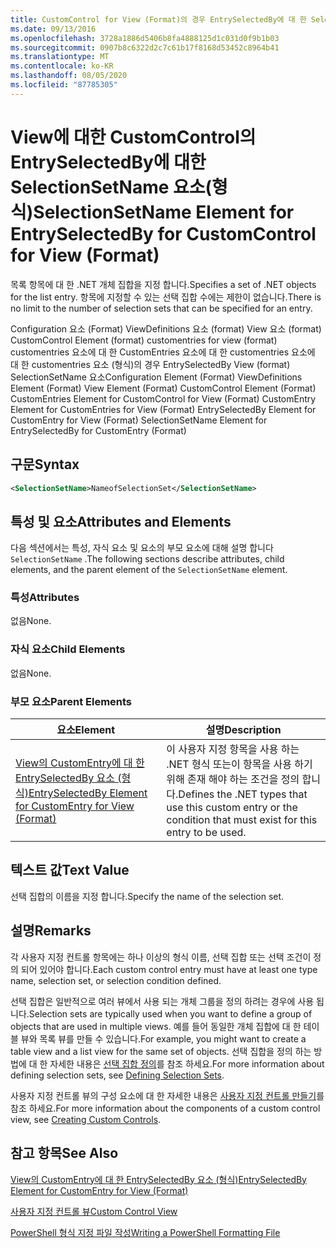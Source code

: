```yaml
---
title: CustomControl for View (Format)의 경우 EntrySelectedBy에 대 한 SelectionSetName 요소 | Microsoft Docs
ms.date: 09/13/2016
ms.openlocfilehash: 3728a1886d5406b8fa4888125d1c031d0f9b1b03
ms.sourcegitcommit: 0907b8c6322d2c7c61b17f8168d53452c8964b41
ms.translationtype: MT
ms.contentlocale: ko-KR
ms.lasthandoff: 08/05/2020
ms.locfileid: "87785305"
---
```

# <a name="selectionsetname-element-for-entryselectedby-for-customcontrol-for-view-format"></a><span data-ttu-id="edb21-102">View에 대한 CustomControl의 EntrySelectedBy에 대한 SelectionSetName 요소(형식)</span><span class="sxs-lookup"><span data-stu-id="edb21-102">SelectionSetName Element for EntrySelectedBy for CustomControl for View (Format)</span></span>

<span data-ttu-id="edb21-103">목록 항목에 대 한 .NET 개체 집합을 지정 합니다.</span><span class="sxs-lookup"><span data-stu-id="edb21-103">Specifies a set of .NET objects for the list entry.</span></span> <span data-ttu-id="edb21-104">항목에 지정할 수 있는 선택 집합 수에는 제한이 없습니다.</span><span class="sxs-lookup"><span data-stu-id="edb21-104">There is no limit to the number of selection sets that can be specified for an entry.</span></span>

<span data-ttu-id="edb21-105">Configuration 요소 (Format) ViewDefinitions 요소 (format) View 요소 (format) CustomControl Element (format) customentries for view (format) customentries 요소에 대 한 CustomEntries 요소에 대 한 customentries 요소에 대 한 customentries 요소 (형식)의 경우 EntrySelectedBy View (format) SelectionSetName 요소</span><span class="sxs-lookup"><span data-stu-id="edb21-105">Configuration Element (Format) ViewDefinitions Element (Format) View Element (Format) CustomControl Element (Format) CustomEntries Element for CustomControl for View (Format) CustomEntry Element for CustomEntries for View (Format) EntrySelectedBy Element for CustomEntry for View (Format) SelectionSetName Element for EntrySelectedBy for CustomEntry (Format)</span></span>

## <a name="syntax"></a><span data-ttu-id="edb21-106">구문</span><span class="sxs-lookup"><span data-stu-id="edb21-106">Syntax</span></span>

```xml
<SelectionSetName>NameofSelectionSet</SelectionSetName>
```

## <a name="attributes-and-elements"></a><span data-ttu-id="edb21-107">특성 및 요소</span><span class="sxs-lookup"><span data-stu-id="edb21-107">Attributes and Elements</span></span>

<span data-ttu-id="edb21-108">다음 섹션에서는 특성, 자식 요소 및 요소의 부모 요소에 대해 설명 합니다 `SelectionSetName` .</span><span class="sxs-lookup"><span data-stu-id="edb21-108">The following sections describe attributes, child elements, and the parent element of the `SelectionSetName` element.</span></span>

### <a name="attributes"></a><span data-ttu-id="edb21-109">특성</span><span class="sxs-lookup"><span data-stu-id="edb21-109">Attributes</span></span>

<span data-ttu-id="edb21-110">없음</span><span class="sxs-lookup"><span data-stu-id="edb21-110">None.</span></span>

### <a name="child-elements"></a><span data-ttu-id="edb21-111">자식 요소</span><span class="sxs-lookup"><span data-stu-id="edb21-111">Child Elements</span></span>

<span data-ttu-id="edb21-112">없음</span><span class="sxs-lookup"><span data-stu-id="edb21-112">None.</span></span>

### <a name="parent-elements"></a><span data-ttu-id="edb21-113">부모 요소</span><span class="sxs-lookup"><span data-stu-id="edb21-113">Parent Elements</span></span>

|<span data-ttu-id="edb21-114">요소</span><span class="sxs-lookup"><span data-stu-id="edb21-114">Element</span></span>|<span data-ttu-id="edb21-115">설명</span><span class="sxs-lookup"><span data-stu-id="edb21-115">Description</span></span>|
|-------------|-----------------|
|[<span data-ttu-id="edb21-116">View의 CustomEntry에 대 한 EntrySelectedBy 요소 (형식)</span><span class="sxs-lookup"><span data-stu-id="edb21-116">EntrySelectedBy Element for CustomEntry for View (Format)</span></span>](./entryselectedby-element-for-customentry-for-customcontrol-for-view-format.md)|<span data-ttu-id="edb21-117">이 사용자 지정 항목을 사용 하는 .NET 형식 또는이 항목을 사용 하기 위해 존재 해야 하는 조건을 정의 합니다.</span><span class="sxs-lookup"><span data-stu-id="edb21-117">Defines the .NET types that use this custom entry or the condition that must exist for this entry to be used.</span></span>|

## <a name="text-value"></a><span data-ttu-id="edb21-118">텍스트 값</span><span class="sxs-lookup"><span data-stu-id="edb21-118">Text Value</span></span>

<span data-ttu-id="edb21-119">선택 집합의 이름을 지정 합니다.</span><span class="sxs-lookup"><span data-stu-id="edb21-119">Specify the name of the selection set.</span></span>

## <a name="remarks"></a><span data-ttu-id="edb21-120">설명</span><span class="sxs-lookup"><span data-stu-id="edb21-120">Remarks</span></span>

<span data-ttu-id="edb21-121">각 사용자 지정 컨트롤 항목에는 하나 이상의 형식 이름, 선택 집합 또는 선택 조건이 정의 되어 있어야 합니다.</span><span class="sxs-lookup"><span data-stu-id="edb21-121">Each custom control entry must have at least one type name, selection set, or selection condition defined.</span></span>

<span data-ttu-id="edb21-122">선택 집합은 일반적으로 여러 뷰에서 사용 되는 개체 그룹을 정의 하려는 경우에 사용 됩니다.</span><span class="sxs-lookup"><span data-stu-id="edb21-122">Selection sets are typically used when you want to define a group of objects that are used in multiple views.</span></span> <span data-ttu-id="edb21-123">예를 들어 동일한 개체 집합에 대 한 테이블 뷰와 목록 뷰를 만들 수 있습니다.</span><span class="sxs-lookup"><span data-stu-id="edb21-123">For example, you might want to create a table view and a list view for the same set of objects.</span></span> <span data-ttu-id="edb21-124">선택 집합을 정의 하는 방법에 대 한 자세한 내용은 [선택 집합 정의](./defining-selection-sets.md)를 참조 하세요.</span><span class="sxs-lookup"><span data-stu-id="edb21-124">For more information about defining selection sets, see [Defining Selection Sets](./defining-selection-sets.md).</span></span>

<span data-ttu-id="edb21-125">사용자 지정 컨트롤 뷰의 구성 요소에 대 한 자세한 내용은 [사용자 지정 컨트롤 만들기](./creating-custom-controls.md)를 참조 하세요.</span><span class="sxs-lookup"><span data-stu-id="edb21-125">For more information about the components of a custom control view, see [Creating Custom Controls](./creating-custom-controls.md).</span></span>

## <a name="see-also"></a><span data-ttu-id="edb21-126">참고 항목</span><span class="sxs-lookup"><span data-stu-id="edb21-126">See Also</span></span>

[<span data-ttu-id="edb21-127">View의 CustomEntry에 대 한 EntrySelectedBy 요소 (형식)</span><span class="sxs-lookup"><span data-stu-id="edb21-127">EntrySelectedBy Element for CustomEntry for View (Format)</span></span>](./entryselectedby-element-for-customentry-for-customcontrol-for-view-format.md)

[<span data-ttu-id="edb21-128">사용자 지정 컨트롤 뷰</span><span class="sxs-lookup"><span data-stu-id="edb21-128">Custom Control View</span></span>](./creating-custom-controls.md)

[<span data-ttu-id="edb21-129">PowerShell 형식 지정 파일 작성</span><span class="sxs-lookup"><span data-stu-id="edb21-129">Writing a PowerShell Formatting File</span></span>](./writing-a-powershell-formatting-file.md)
